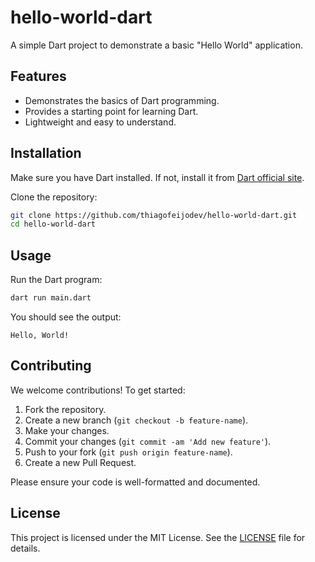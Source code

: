 # hello-world-dart

A simple Dart project to demonstrate a basic "Hello World" application.

## Features

* Demonstrates the basics of Dart programming.
* Provides a starting point for learning Dart.
* Lightweight and easy to understand.

## Installation

Make sure you have Dart installed. If not, install it from [Dart official site](https://dart.dev/get-dart).

Clone the repository:

```bash
git clone https://github.com/thiagofeijodev/hello-world-dart.git
cd hello-world-dart
```

## Usage

Run the Dart program:

```bash
dart run main.dart
```

You should see the output:

```
Hello, World!
```

## Contributing

We welcome contributions! To get started:

1. Fork the repository.
2. Create a new branch (`git checkout -b feature-name`).
3. Make your changes.
4. Commit your changes (`git commit -am 'Add new feature'`).
5. Push to your fork (`git push origin feature-name`).
6. Create a new Pull Request.

Please ensure your code is well-formatted and documented.

## License

This project is licensed under the MIT License. See the [LICENSE](https://github.com/thiagofeijodev/hello-world-dart/blob/main/LICENSE) file for details.
